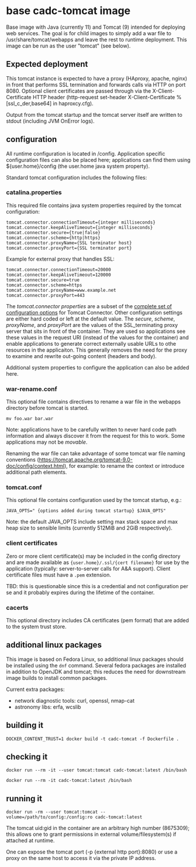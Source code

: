 # base cadc-tomcat image

Base image with Java (currently 11) and Tomcat (9) intended for deploying web services. The goal is for child 
images to simply add a war file to /usr/share/tomcat/webapps and leave the rest to runtime deployment. This 
image can be run as the user "tomcat" (see below).

## Expected deployment
This tomcat instance is expected to have a proxy (HAproxy, apache, nginx) in front that performs
SSL termination and forwards calls via HTTP on port 8080. Optional client certificates are passed through 
via the X-Client-Certificate HTTP header (http-request set-header X-Client-Certificate %[ssl_c_der,base64]
in haproxcy.cfg).

Output from the tomcat startup and the tomcat server itself are written to stdout (including JVM OnError
logs).

## configuration
All runtime configuration is located in /config. Application specific configuration files can also be placed 
here; applications can find them using ${user.home}/config (the user.home java system property). 

Standard tomcat configuration includes the following files:

### catalina.properties
This required file contains java system properties required by the tomcat configuration:

```
tomcat.connector.connectionTimeout={integer milliseconds}
tomcat.connector.keepAliveTimeout={integer milliseconds}
tomcat.connector.secure={true|false}
tomcat.connector.scheme={http|https}
tomcat.connector.proxyName={SSL terminator host}
tomcat.connector.proxyPort={SSL terminator port}
```
Example for external proxy that handles SSL:
```
tomcat.connector.connectionTimeout=20000
tomcat.connector.keepAliveTimeout=120000
tomcat.connector.secure=true
tomcat.connector.scheme=https
tomcat.connector.proxyName=www.example.net
tomcat.connector.proxyPort=443
```

The _tomcat.connector properties_ are a subset of the 
<a href="https://tomcat.apache.org/tomcat-9.0-doc/config/http.html">complete set of 
configuration options</a> for Tomcat Connector. Other configuration settings are either 
hard coded or left at the default value. The _secure_, _scheme_, _proxyName_, and 
_proxyPort_ are the values of the SSL_terminating proxy server that sits in front of 
the container. They are used so applications see these values in the request URI 
(instead of the values for the container) and enable applications to generate correct 
externally usable URLs to othe resources in the applicaiton. This generally removes 
the need for the proxy to examine and rewrite out-going content (headers and body).

Additional system properties to configure the application can also be added here.

### war-rename.conf
This optional file contains directives to rename a war file in the webapps directory before
tomcat is started. 
```
mv foo.war bar.war
```
Note: applications have to be carefully written to never hard code path information and always
discover it from the request for this to work. Some applications may not be _movable_.

Renaming the war file can take advantage of some tomcat war file naming conventions
(https://tomcat.apache.org/tomcat-9.0-doc/config/context.html), for example: to rename 
the context or introduce additional path elements.

### tomcat.conf
This optional file contains configuration used by the tomcat startup, e.g.:

```
JAVA_OPTS=" {options added during tomcat startup} $JAVA_OPTS"
```
Note: the default JAVA_OPTS include setting max stack space and max heap size to 
sensible limits (currently 512MiB and 2GiB respectively).

### client certificates 
Zero or more client certificate(s) may be included in the config directory and are 
made available as `{user.home}/.ssl/{cert filename}` for use by the application (typically: 
server-to-server calls for A&A support). Client certificate files must have a `.pem` extension.

TBD: this is questionable since this is a credential and not configuration per se and it 
probably expires during the lifetime of the container.

### cacerts
This optional directory includes CA certificates (pem format) that are added to the 
system trust store.

## additional linux packages

This image is based on Fedora Linux, so additional linux packages should be installed using the `dnf` command.
Several fedora packages are installed in addition to OpenJDK and tomcat; this reduces the need for downstream 
image builds to install common packages.

Current extra packages: 
* network diagnostic tools: curl, openssl, nmap-cat
* astronomy libs: erfa, wcslib

## building it
```
DOCKER_CONTENT_TRUST=1 docker build -t cadc-tomcat -f Dockerfile .
```

## checking it
```
docker run --rm -it --user tomcat:tomcat cadc-tomcat:latest /bin/bash

docker run --rm -it cadc-tomcat:latest /bin/bash
```

## running it
```
docker run -rm --user tomcat:tomcat --volume=/path/to/config:/config:ro cadc-tomcat:latest
```

The tomcat uid:gid in the container are an arbitrary high number (8675309); this allows one 
to grant permissions in external volume/filesystem(s) if attached at runtime.

One can expose the tomcat port (-p {external http port}:8080) or use a proxy on the same host to access it via 
the private IP address. 

